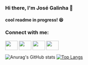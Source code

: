 ### Hi there, I'm José Galinha 👋

#### cool readme in progress! 😆

<!--
**jgalinha/jgalinha** is a ✨ _special_ ✨ repository because its `README.md` (this file) appears on your GitHub profile.

Here are some ideas to get you started:

- 🔭 I’m currently working on ...
- 🌱 I’m currently learning ...
- 👯 I’m looking to collaborate on ...
- 🤔 I’m looking for help with ...
- 💬 Ask me about ...
- 📫 How to reach me: ...
- 😄 Pronouns: ...
- ⚡ Fun fact: ...
-->


<h3 align="left">Connect with me:</h3>
<p align="left">
<a href="https://twitter.com/JoseGalinha" target="blank"><img align="center" src="https://cdn.jsdelivr.net/npm/simple-icons@3.0.1/icons/twitter.svg" alt="" height="30" width="40" /></a>
<a href="https://www.linkedin.com/in/jos%C3%A9-galinha-04bba739/" target="blank"><img align="center" src="https://cdn.jsdelivr.net/npm/simple-icons@3.0.1/icons/linkedin.svg" alt="" height="30" width="40" /></a>
<a href="https://www.instagram.com/jgalinha/" target="blank"><img align="center" src="https://cdn.jsdelivr.net/npm/simple-icons@3.0.1/icons/instagram.svg" alt="" height="30" width="40" /></a>
<a href="https://www.facebook.com/josegalinha" target="blank"><img align="center" src="https://cdn.jsdelivr.net/npm/simple-icons@3.0.1/icons/facebook.svg" alt="" height="30" width="40" /></a>
</p>

![Anurag's GitHub stats](https://github-readme-stats.vercel.app/api?username=jgalinha&show_icons=true&theme=synthwave)
[![Top Langs](https://github-readme-stats.vercel.app/api/top-langs/?username=jgalinha&layout=compact&theme=synthwave)](https://github.com/anuraghazra/github-readme-stats)





